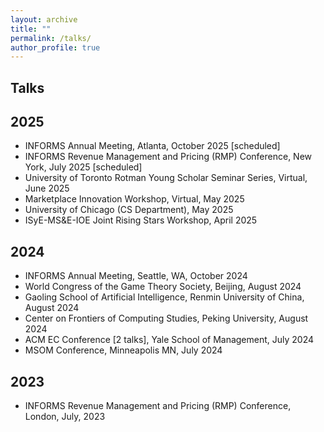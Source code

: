 ```yaml
---
layout: archive
title: ""
permalink: /talks/
author_profile: true
---
```






## Talks

2025
---------

- INFORMS Annual Meeting, Atlanta, October 2025 [scheduled]
- INFORMS Revenue Management and Pricing (RMP) Conference, New York, July 2025 [scheduled]
- University of Toronto Rotman Young Scholar Seminar Series, Virtual, June 2025
- Marketplace Innovation Workshop, Virtual, May 2025
- University of Chicago (CS Department), May 2025
- ISyE-MS&E-IOE Joint Rising Stars Workshop, April 2025

2024
---------------

- INFORMS Annual Meeting, Seattle, WA, October 2024
- World Congress of the Game Theory Society, Beijing, August 2024
- Gaoling School of Artificial Intelligence, Renmin University of China, August 2024
- Center on Frontiers of Computing Studies, Peking University, August 2024
- ACM EC Conference [2 talks], Yale School of Management, July 2024
- MSOM Conference, Minneapolis MN, July 2024

2023
---------

- INFORMS Revenue Management and Pricing (RMP) Conference, London, July, 2023
















